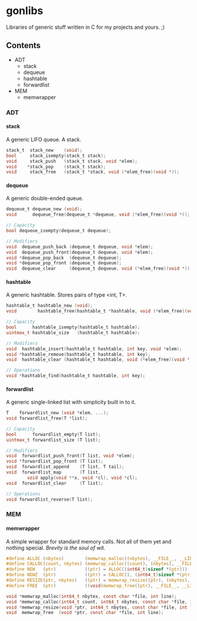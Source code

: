 # gonlibs
Libraries of generic stuff written in C for my projects and yours. ;)

## Contents
  * ADT
    * stack
    * dequeue
    * hashtable
    * forwardlist
  * MEM
    * memwrapper

### ADT
#### stack
A generic LIFO queue. A stack.

```c
stack_t  stack_new    (void);
bool     stack_isempty(stack_t stack);
void     stack_push   (stack_t stack, void *elem);
void    *stack_pop    (stack_t stack);
void     stack_free   (stack_t *stack, void (*elem_free)(void *));
```

#### dequeue
A generic double-ended queue.

```c
dequeue_t dequeue_new (void);
void      dequeue_free(dequeue_t *dequeue, void (*elem_free)(void *));

// Capacity
bool dequeue_isempty(dequeue_t dequeue);

// Modifiers
void  dequeue_push_back (dequeue_t dequeue, void *elem);
void  dequeue_push_front(dequeue_t dequeue, void *elem);
void *dequeue_pop_back  (dequeue_t dequeue);
void *dequeue_pop_front (dequeue_t dequeue);
void  dequeue_clear     (dequeue_t dequeue, void (*elem_free)(void *));
```

#### hashtable
A generic hashtable. Stores pairs of type <int, T>.

```c
hashtable_t hashtable_new (void);
void        hashtable_free(hashtable_t *hashtable, void (*elem_free)(void *));

// Capacity
bool      hashtable_isempty(hashtable_t hashtable);
uintmax_t hashtable_size   (hashtable_t hashtable);

// Modifiers
void  hashtable_insert(hashtable_t hashtable, int key, void *elem);
void *hashtable_remove(hashtable_t hashtable, int key);
void  hashtable_clear (hashtable_t hashtable, void (*elem_free)(void *));

// Operations
void *hashtable_find(hashtable_t hashtable, int key);
```

#### forwardlist
A generic single-linked list with simplicity built in to it.

```c
T    forwardlist_new (void *elem, ...);
void forwardlist_free(T *list);

// Capacity
bool      forwardlist_empty(T list);
uintmax_t forwardlist_size (T list);

// Modifiers
void  forwardlist_push_front(T list, void *elem);
void *forwardlist_pop_front (T list);
void  forwardlist_append    (T list, T tail);
void  forwardlist_map       (T list,
        void apply(void **x, void *cl), void *cl);
void  forwardlist_clear     (T list);

// Operations
void forwardlist_reverse(T list);
```

### MEM
#### memwrapper
A simple wrapper for standard memory calls. Not all of them yet and nothing special. *Brevity is the soul of wit.*

```c
#define ALLOC (nbytes)        (memwrap_malloc((nbytes), __FILE__, __LINE__))
#define CALLOC(count, nbytes) (memwrap_calloc((count), (nbytes), __FILE__, __LINE__))
#define NEW   (ptr)           ((ptr) = ALLOC((int64_t)sizeof *(ptr)))
#define NEWZ  (ptr)           ((ptr) = CALLOC(1, (int64_t)sizeof *(ptr)))
#define RESIZE(ptr, nbytes)   ((ptr) = memwrap_resize((ptr), (nbytes), __FILE__, __LINE__))
#define FREE  (ptr)           ((void)memwrap_free((ptr), __FILE__, __LINE__), (ptr) = NULL)

void *memwrap_malloc(int64_t nbytes, const char *file, int line);
void *memwrap_calloc(int64_t count, int64_t nbytes, const char *file, int line);
void *memwrap_resize(void *ptr, int64_t nbytes, const char *file, int line);
void  memwrap_free  (void *ptr, const char *file, int line);
```
